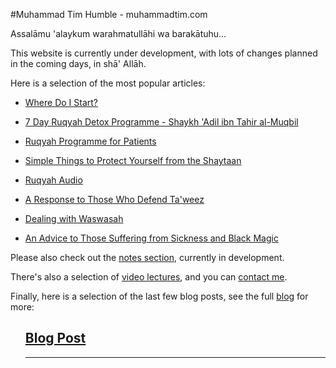 [title: Muhammad Tim Humble - muhammadtim.com]:/
[menu: Home]:/
[menu-locgroup: primary]:/
[order: 1]:/

#Muhammad Tim Humble - muhammadtim.com

Assalāmu 'alaykum warahmatullāhi wa barakātuhu…

This website is currently under development, with lots of changes planned in the coming days, in shā' Allāh.

Here is a selection of the most popular articles:

* [Where Do I Start?](/posts/where-do-i-start.md)

* [7 Day Ruqyah Detox Programme - Shaykh 'Adil ibn Tahir al-Muqbil](/7dayrd.md)

* [Ruqyah Programme for Patients](/programme.md)

* [Simple Things to Protect Yourself from the Shaytaan](/protectys.md)

* [Ruqyah Audio](/audio.md)

* [A Response to Those Who Defend Ta'weez](/taweez.md)

* [Dealing with Waswasah](/waswasah.md)

* [An Advice to Those Suffering from Sickness and Black Magic](/anadvice.md)

Please also check out the [notes section](/notes.md), currently in development.

There's also a selection of [video lectures](/video.md), and you can [contact me](/contact).

Finally, here is a selection of the last few blog posts, see the full [blog](/blog.md) for more:

<ul data-lift="blog.posts?max=3" style="list-style-type: none;">
        <h2><a data-post="link" href="/blog.md">Blog Post</a></h2>
<hr/>
